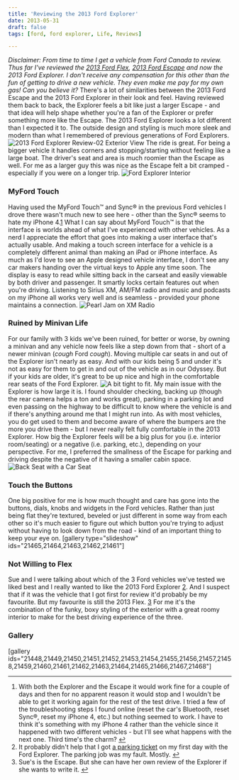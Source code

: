 ```yaml
---
title: 'Reviewing the 2013 Ford Explorer'
date: 2013-05-31
draft: false
tags: [ford, ford explorer, Life, Reviews]

---
```


_Disclaimer: From time to time I get a vehicle from Ford Canada to review. Thus far I've reviewed the [2013 Ford Flex](https://chrisenns.com/2012/10/review-of-the-2013-ford-flex/), [2013 Ford Escape](https://chrisenns.com/2013/04/2013-ford-escape-review/) and now the 2013 Ford Explorer. I don't receive any compensation for this other than the fun of getting to drive a new vehicle. They even make me pay for my own gas! Can you believe it?_ There's a lot of similarities between the 2013 Ford Escape and the 2013 Ford Explorer in their look and feel. Having reviewed them back to back, the Explorer feels a bit like just a larger Escape - and that idea will help shape whether you're a fan of the Explorer or prefer something more like the Escape. The 2013 Ford Explorer looks a lot different than I expected it to. The outside design and styling is much more sleek and modern than what I remembered of previous generations of Ford Explorers. ![2013 Ford Explorer Review-02 Exterior View](https://chrisenns.com/wp-content/uploads/2013/05/2013-Ford-Explorer-Review-02-Exterior-View-600x448.jpg) The ride is great. For being a bigger vehicle it handles corners and stopping/starting without feeling like a large boat. The driver's seat and area is much roomier than the Escape as well. For me as a larger guy this was nice as the Escape felt a bit cramped - especially if you were on a longer trip. ![Ford Explorer Interior](https://chrisenns.com/wp-content/uploads/2013/05/2013-Ford-Explorer-Review-01-Interior-600x448.jpg)

### MyFord Touch

Having used the MyFord Touch™ and Sync® in the previous Ford vehicles I drove there wasn't much new to see here - other than the Sync® seems to hate my iPhone 4.[1](#fn-21447:3) What I can say about MyFord Touch™ is that the interface is worlds ahead of what I've experienced with other vehicles. As a nerd I appreciate the effort that goes into making a user interface that's actually usable. And making a touch screen interface for a vehicle is a completely different animal than making an iPad or iPhone interface. As much as I'd love to see an Apple designed vehicle interface, I don't see any car makers handing over the virtual keys to Apple any time soon. The display is easy to read while sitting back in the carseat and easily viewable by both driver and passenger. It smartly locks certain features out when you're driving. Listening to Sirius XM, AM/FM radio and music and podcasts on my iPhone all works very well and is seamless - provided your phone maintains a connection. ![Pearl Jam on XM Radio](https://chrisenns.com/wp-content/uploads/2013/05/2013-Ford-Explorer-Review-11-Pearl-Jam-XM-Radio-600x448.jpg)

### Ruined by Minivan Life

For our family with 3 kids we've been ruined, for better or worse, by owning a minivan and any vehicle now feels like a step down from that - short of a newer minivan (_cough_ Ford _cough_). Moving multiple car seats in and out of the Explorer isn't nearly as easy. And with our kids being 5 and under it's not as easy for them to get in and out of the vehicle as in our Odyssey. But if your kids are older, it's great to be up nice and high in the comfortable rear seats of the Ford Explorer. ![A bit tight to fit.](https://chrisenns.com/wp-content/uploads/2013/05/2013-Ford-Explorer-Review-09-Tight-Legs-with-Carseats-600x448.jpg) My main issue with the Explorer is how large it is. I found shoulder checking, backing up (though the rear camera helps a ton and works great), parking in a parking lot and even passing on the highway to be difficult to know where the vehicle is and if there's anything around me that I might run into. As with most vehicles, you do get used to them and become aware of where the bumpers are the more you drive them - but I never really felt fully comfortable in the 2013 Explorer. How big the Explorer feels will be a big plus for you (i.e. interior room/seating) or a negative (i.e. parking, etc.), depending on your perspective. For me, I preferred the smallness of the Escape for parking and driving despite the negative of it having a smaller cabin space. ![Back Seat with a Car Seat](https://chrisenns.com/wp-content/uploads/2013/05/2013-Ford-Explorer-Review-05-Rear-Seat-with-Carseat-600x448.jpg)

### Touch the Buttons

One big positive for me is how much thought and care has gone into the buttons, dials, knobs and widgets in the Ford vehicles. Rather than just being flat they're textured, beveled or just different in some way from each other so it's much easier to figure out which button you're trying to adjust without having to look down from the road - kind of an important thing to keep your eye on. \[gallery type="slideshow" ids="21465,21464,21463,21462,21461"\]

### Not Willing to Flex

Sue and I were talking about which of the 3 Ford vehicles we've tested we liked best and I really wanted to like the 2013 Ford Explorer [2](#fn-21447:2). And I suspect that if it was the vehicle that I got first for review it'd probably be my favourite. But my favourite is still the 2013 Flex. [3](#fn-21447:1) For me it's the combination of the funky, boxy styling of the exterior with a great roomy interior to make for the best driving experience of the three.

### Gallery

\[gallery ids="21448,21449,21450,21451,21452,21453,21454,21455,21456,21457,21458,21459,21460,21461,21462,21463,21464,21465,21466,21467,21468"\]

* * *

1.  With both the Explorer and the Escape it would work fine for a couple of days and then for no apparent reason it would stop and I wouldn't be able to get it working again for the rest of the test drive. I tried a few of the troubleshooting steps I found online (reset the car's Bluetooth, reset Sync®, reset my iPhone 4, etc.) but nothing seemed to work. I have to think it's something with my iPhone 4 rather than the vehicle since it happened with two different vehicles - but I'll see what happens with the next one. Third time's the charm? [↩](#fnref-21447:3)
2.  It probably didn't help that I got [a parking ticket](http://instagram.com/p/YdektBA0jv/) on my first day with the Ford Explorer. The parking job was my fault. Mostly. [↩](#fnref-21447:2)
3.  Sue's is the Escape. But she can have her own review of the Explorer if she wants to write it. [↩](#fnref-21447:1)